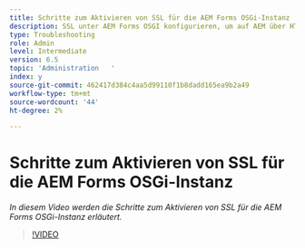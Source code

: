 ```yaml
---
title: Schritte zum Aktivieren von SSL für die AEM Forms OSGi-Instanz
description: SSL unter AEM Forms OSGI konfigurieren, um auf AEM über HTTPS zuzugreifen
type: Troubleshooting
role: Admin
level: Intermediate
version: 6.5
topic: 'Administration   '
index: y
source-git-commit: 462417d384c4aa5d99110f1b8dadd165ea9b2a49
workflow-type: tm+mt
source-wordcount: '44'
ht-degree: 2%

---
```



# Schritte zum Aktivieren von SSL für die AEM Forms OSGi-Instanz

*In diesem Video werden die Schritte zum Aktivieren von SSL für die AEM Forms OSGi-Instanz erläutert.*

>[!VIDEO](https://video.tv.adobe.com/v/335524?quality=9&learn=on)